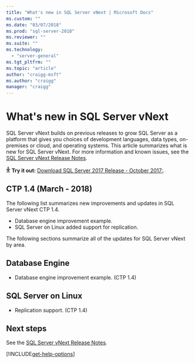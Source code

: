 ```yaml
---
title: "What's new in SQL Server vNext | Microsoft Docs"
ms.custom: ""
ms.date: "03/07/2018"
ms.prod: "sql-server-2018"
ms.reviewer: ""
ms.suite: ""
ms.technology: 
  - "server-general"
ms.tgt_pltfrm: ""
ms.topic: "article"
author: "craigg-msft"
ms.author: "craigg"
manager: "craigg"
---
```

# What's new in SQL Server vNext

SQL Server vNext builds on previous releases to grow SQL Server as a platform that gives you choices of development languages, data types, on-premises or cloud, and operating systems. This article summarizes what is new for SQL Server vNext. For more information and known issues, see the [SQL Server vNext Release Notes](sql-server-2018-release-notes.md).

[![Download from Evaluation Center](../includes/media/download2.png)](http://go.microsoft.com/fwlink/?LinkID=829477) **Try it out:** [Download SQL Server 2017 Release - October 2017:](http://go.microsoft.com/fwlink/?LinkID=829477).

## CTP 1.4 (March - 2018)

The following list summarizes new improvements and updates in SQL Server vNext CTP 1.4.

- Database engine improvement example.
- SQL Server on Linux added support for replication.

The following sections summarize all of the updates for SQL Server vNext by area.

## Database Engine

- Database engine improvement example. (CTP 1.4)

## SQL Server on Linux

- Replication support. (CTP 1.4)

## Next steps

See the [SQL Server vNext Release Notes](sql-server-2018-release-notes.md).

[!INCLUDE[get-help-options](../includes/paragraph-content/get-help-options.md)]